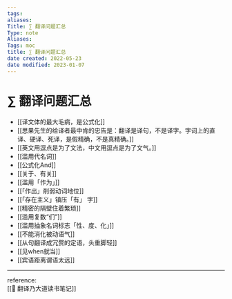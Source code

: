 ```yaml
---
tags: 
aliases: 
Title: ∑ 翻译问题汇总 
Type: note
Aliases: 
Tags: moc
title: ∑ 翻译问题汇总
date created: 2022-05-23
date modified: 2023-01-07
---
```


# ∑ 翻译问题汇总

- [[译文体的最大毛病，是公式化]]
- [[思果先生的给译者最中肯的忠告是：翻译是译句，不是译字。字词上的直译、硬译、死译，是假精确，不是真精确。]]
- [[英文用逗点是为了文法，中文用逗点是为了文气。]]
- [[滥用代名词]]
- [[公式化And]]
- [[关于、有关]]
- [[滥用「作为」]]
- [[「作出」削弱动词地位]]
- [[「存在主义」镇压「有」 字]]
- [[精密的隔壁住着繁琐]]
- [[滥用复数“们”]]
- [[滥用抽象名词标志「性、度、化」]]
- [[不能消化被动语气]]
- [[从句翻译成冗赘的定语，头重脚轻]]
- [[见when就当]]
- [[宾语距离谓语太远]]

---

reference:  
[[🔗 翻译乃大道读书笔记]]
